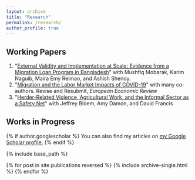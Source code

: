 ```yaml
---
layout: archive
title: "Research"
permalink: /research/
author_profile: true
---
```


## Working Papers

  1. "[External Validity and Implementation at Scale: Evidence from a Migration Loan Program in Bangladesh](files/Paper_NLS_Evaluation.pdf)" with Mushfiq Mobarak, Karim Naguib, Maira Emy Reimao, and Ashish Shenoy.
  2. "[Migration and the Labor Market Impacts of COVID-19](/files/Paper_COVID_Migration.pdf)" with many co-authors. 
Revise and Resubmit, *European Economic Review*
  4. "[Herder-Related Violence, Agricultural Work, and the Informal Sector as a Safety Net](/files/hrv_informality.pdf)" with Jeffrey Bloem, Amy Damon, and David Francis

## Works in Progress

{% if author.googlescholar %}
  You can also find my articles on <u><a href="{{author.googlescholar}}">my Google Scholar profile</a>.</u>
{% endif %}

{% include base_path %}

{% for post in site.publications reversed %}
  {% include archive-single.html %}
{% endfor %}
